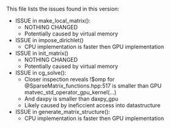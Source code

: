This file lists the issues found in this version:
* ISSUE in make_local_matrix():
	* NOTHING CHANGED
	* Potentially caused by virtual memory
* ISSUE in impose_dirichlet()
	* CPU implementation is faster then GPU implementation
* ISSUE in init_matrix()
	* NOTHING CHANGED
	* Potentially caused by virtual memory
* ISSUE in cg_solve():
	* Closer inspection reveals !$omp for @SparseMatrix_functions.hpp:517 is smaller than GPU matvec_std_operator_gpu_kernel(…)
	* And daxpy is smaller than daxpy_gpu
	* Likely caused by ineficcient access into datastructure
* ISSUE in generate_matrix_structure():
	* CPU implementation is faster then GPU implementation
